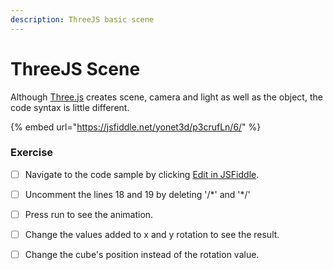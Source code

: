 ```yaml
---
description: ThreeJS basic scene
---
```


# ThreeJS Scene

Although [Three.js](https://threejs.org/) creates scene, camera and light as well as the object, the code syntax is little different.

{% embed url="https://jsfiddle.net/yonet3d/p3crufLn/6/" %}





### Exercise

* [ ] Navigate to the code sample by clicking [Edit in JSFiddle](https://jsfiddle.net/yonet3d/p3crufLn/). 
* [ ] Uncomment the lines 18 and 19 by deleting '/\*' and '\*/'
* [ ] Press run to see the animation. 
* [ ] Change the values added to x and y rotation to see the result.
* [ ] Change the cube's position instead of the rotation value. 

